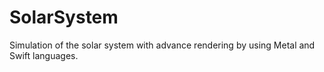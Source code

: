 # SolarSystem
Simulation of the solar system with advance rendering by using Metal and Swift languages.
